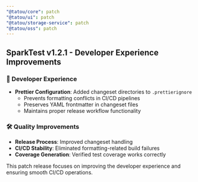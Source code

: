 ```yaml
---
"@tatou/core": patch
"@tatou/ui": patch  
"@tatou/storage-service": patch
"@tatou/oss": patch
---
```


## SparkTest v1.2.1 - Developer Experience Improvements

### 🔧 Developer Experience

- **Prettier Configuration**: Added changeset directories to `.prettierignore`
  - Prevents formatting conflicts in CI/CD pipelines
  - Preserves YAML frontmatter in changeset files
  - Maintains proper release workflow functionality

### 🛠️ Quality Improvements

- **Release Process**: Improved changeset handling
- **CI/CD Stability**: Eliminated formatting-related build failures
- **Coverage Generation**: Verified test coverage works correctly

This patch release focuses on improving the developer experience and ensuring smooth CI/CD operations.
